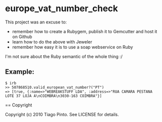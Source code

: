 # europe_vat_number_check

This project was an excuse to:
 * remember how to create a Rubygem, publish it to Gemcutter and host it on Github
 * learn how to do the above with Jeweler
 * remember how easy it is to use a soap webservice on Ruby

I'm not sure about the Ruby semantic of the whole thing :/

## Example:

    $ irb
    >> 507868510.valid_european_vat_number?("PT")
    => [true, {:name=>"WEBREAKSTUFF LDA", :address=>"RUA CAMARA PESTANA LOTE 37 LOJA A\nCOIMBRA\n3030-163 COIMBRA"}]

== Copyright

Copyright (c) 2010 Tiago Pinto. See LICENSE for details.
